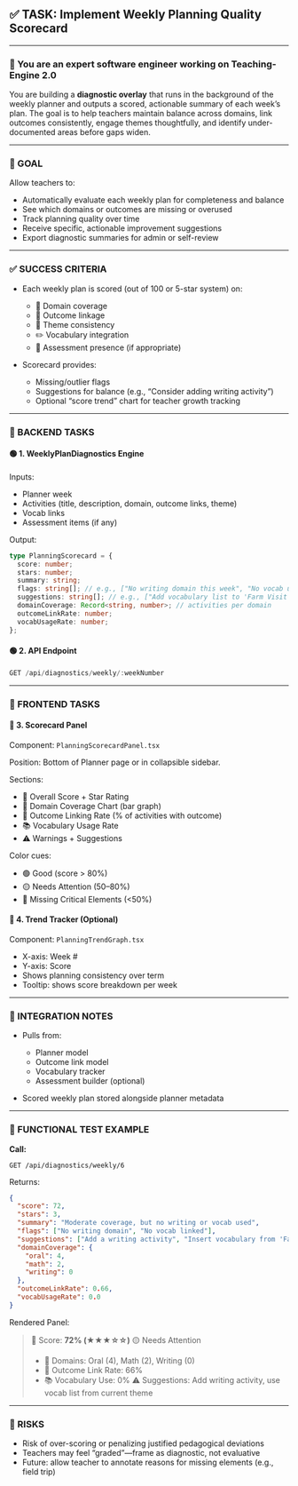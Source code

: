 ## ✅ TASK: Implement Weekly Planning Quality Scorecard

---

### 🧠 You are an expert software engineer working on Teaching-Engine 2.0

You are building a **diagnostic overlay** that runs in the background of the weekly planner and outputs a scored, actionable summary of each week’s plan. The goal is to help teachers maintain balance across domains, link outcomes consistently, engage themes thoughtfully, and identify under-documented areas before gaps widen.

---

### 🔹 GOAL

Allow teachers to:

- Automatically evaluate each weekly plan for completeness and balance
- See which domains or outcomes are missing or overused
- Track planning quality over time
- Receive specific, actionable improvement suggestions
- Export diagnostic summaries for admin or self-review

---

### ✅ SUCCESS CRITERIA

- Each weekly plan is scored (out of 100 or 5-star system) on:

  - 📘 Domain coverage
  - 🎯 Outcome linkage
  - 🎨 Theme consistency
  - ✏️ Vocabulary integration
  - 🧠 Assessment presence (if appropriate)

- Scorecard provides:

  - Missing/outlier flags
  - Suggestions for balance (e.g., “Consider adding writing activity”)
  - Optional “score trend” chart for teacher growth tracking

---

### 🔧 BACKEND TASKS

#### 🟢 1. WeeklyPlanDiagnostics Engine

Inputs:

- Planner week
- Activities (title, description, domain, outcome links, theme)
- Vocab links
- Assessment items (if any)

Output:

```ts
type PlanningScorecard = {
  score: number;
  stars: number;
  summary: string;
  flags: string[]; // e.g., ["No writing domain this week", "No vocab used"]
  suggestions: string[]; // e.g., ["Add vocabulary list to 'Farm Visit'"]
  domainCoverage: Record<string, number>; // activities per domain
  outcomeLinkRate: number;
  vocabUsageRate: number;
};
```

#### 🟢 2. API Endpoint

```ts
GET /api/diagnostics/weekly/:weekNumber
```

---

### 🎨 FRONTEND TASKS

#### 🔵 3. Scorecard Panel

Component: `PlanningScorecardPanel.tsx`

Position: Bottom of Planner page or in collapsible sidebar.

Sections:

- 🌟 Overall Score + Star Rating
- 📘 Domain Coverage Chart (bar graph)
- 🎯 Outcome Linking Rate (% of activities with outcome)
- 📚 Vocabulary Usage Rate
- ⚠️ Warnings + Suggestions

Color cues:

- 🟢 Good (score > 80%)
- 🟡 Needs Attention (50–80%)
- 🔴 Missing Critical Elements (<50%)

#### 🔵 4. Trend Tracker (Optional)

Component: `PlanningTrendGraph.tsx`

- X-axis: Week #
- Y-axis: Score
- Shows planning consistency over term
- Tooltip: shows score breakdown per week

---

### 🔗 INTEGRATION NOTES

- Pulls from:

  - Planner model
  - Outcome link model
  - Vocabulary tracker
  - Assessment builder (optional)

- Scored weekly plan stored alongside planner metadata

---

### 🧪 FUNCTIONAL TEST EXAMPLE

**Call:**

```http
GET /api/diagnostics/weekly/6
```

Returns:

```json
{
  "score": 72,
  "stars": 3,
  "summary": "Moderate coverage, but no writing or vocab used",
  "flags": ["No writing domain", "No vocab linked"],
  "suggestions": ["Add a writing activity", "Insert vocabulary from 'Farm Animals'"],
  "domainCoverage": {
    "oral": 4,
    "math": 2,
    "writing": 0
  },
  "outcomeLinkRate": 0.66,
  "vocabUsageRate": 0.0
}
```

Rendered Panel:

> 🌟 Score: **72% (★★★☆☆)**
> 🟡 Needs Attention
>
> - 📘 Domains: Oral (4), Math (2), Writing (0)
> - 🎯 Outcome Link Rate: 66%
> - 📚 Vocabulary Use: 0%
>   ⚠️ Suggestions: Add writing activity, use vocab list from current theme

---

### 🚩 RISKS

- Risk of over-scoring or penalizing justified pedagogical deviations
- Teachers may feel “graded”—frame as diagnostic, not evaluative
- Future: allow teacher to annotate reasons for missing elements (e.g., field trip)
